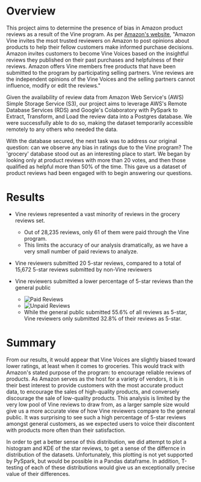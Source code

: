 # Overview

This project aims to determine the presence of bias in Amazon product reviews as a result of the Vine program. As per [Amazon's website](https://www.amazon.com/vine/about), "Amazon Vine invites the msot trusted reviewers on Amazon to post opinions about products to help their fellow customers make informed purchase decisions. Amazon invites customers to become Vine Voices based on the insightful reviews they published on their past purchases and helpfulness of their reviews. Amazon offers Vine members free products that have been submitted to the program by participating selling partners. Vine reviews are the independent opinions of the Vine Voices and the selling partners cannot influence, modify or edit the reviews."

Given the availability of review data from Amazon Web Service's (AWS) Simple Storage Service (S3), our project aims to leverage AWS's Remote Database Services (RDS) and Google's Colaboratory with PySpark to Extract, Transform, and Load the review data into a Postgres database. We were successfully able to do so, making the dataset temporarily accessible remotely to any others who needed the data. 

With the database secured, the next task was to address our original question: can we observe any bias in ratings due to the Vine program? The 'grocery' database stood out as an interesting place to start. We began by looking only at product reviews with more than 20 votes, and then those qualified as helpful more than 50% of the time. This gave us a dataset of product reviews had been engaged with to begin answering our questions.

# Results

- Vine reviews represented a vast minority of reviews in the grocery reviews set. 
    - Out of 28,235 reviews, only 61 of them were paid through the Vine program. 
    - This limits the accuracy of our analysis dramatically, as we have a very small number of paid reviews to analyze. 

- Vine reviewers submitted 20 5-star reviews, compared to a total of 15,672 5-star reviews submitted by non-Vine reviewers

- Vine reviewers submitted a lower percentage of 5-star reviews than the general public
    - ![Paid Reviews]()
    - ![Unpaid Reviews]()
    - While the general public submitted 55.6% of all reviews as 5-star, Vine reviewers only submitted 32.8% of their reviews as 5-star. 

# Summary

From our results, it would appear that Vine Voices are slightly biased toward lower ratings, at least when it comes to groceries. This would track with Amazon's stated purpose of the program: to encourage reliable reviews of products. As Amazon serves as the host for a variety of vendors, it is in their best interest to provide customers with the most accurate product data, to encourage the sales of high-quality products, and conversely discourage the sale of low-quality products. This analysis is limited by the very low pool of Vine reviews to draw from, as a larger sample size would give us a more accurate view of how Vine reviewers compare to the general public. It was surprising to see such a high percentage of 5-star reviews amongst general customers, as we expected users to voice their discontent with products more often than their satisfaction. 

In order to get a better sense of this distribution, we did attempt to plot a histogram and KDE of the star reviews, to get a sense of the differnce in distribution of the datasets. Unfortunately, this plotting is not yet supported by PySpark, but would be possible in a Pandas dataframe. In addition, T-testing of each of these distributions would give us an exceptionally precise value of their differences. 